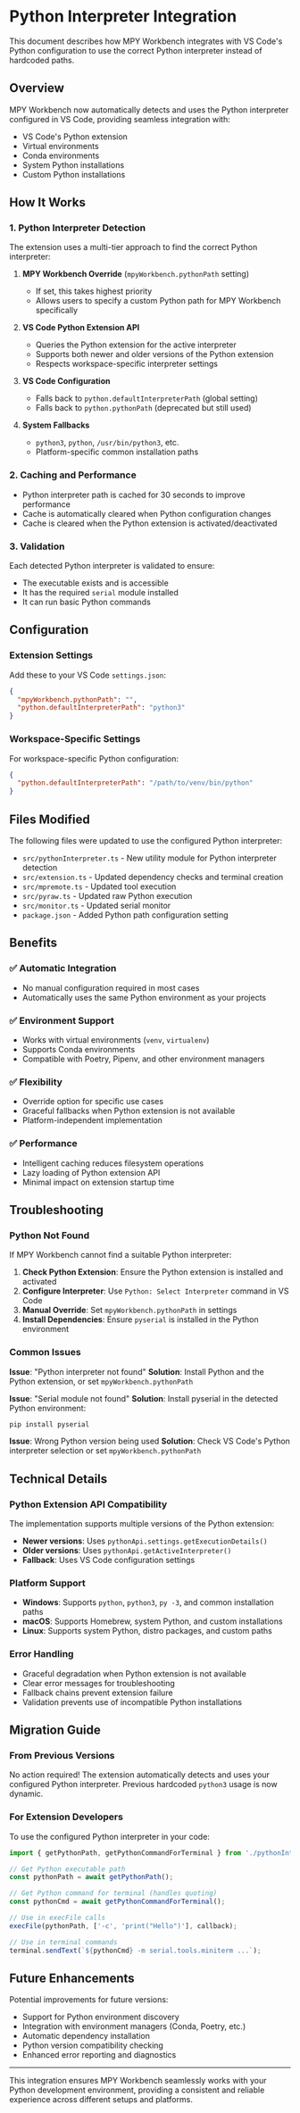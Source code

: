 # Python Interpreter Integration

This document describes how MPY Workbench integrates with VS Code's Python configuration to use the correct Python interpreter instead of hardcoded paths.

## Overview

MPY Workbench now automatically detects and uses the Python interpreter configured in VS Code, providing seamless integration with:

- VS Code's Python extension
- Virtual environments
- Conda environments
- System Python installations
- Custom Python installations

## How It Works

### 1. Python Interpreter Detection

The extension uses a multi-tier approach to find the correct Python interpreter:

1. **MPY Workbench Override** (`mpyWorkbench.pythonPath` setting)
   - If set, this takes highest priority
   - Allows users to specify a custom Python path for MPY Workbench specifically

2. **VS Code Python Extension API**
   - Queries the Python extension for the active interpreter
   - Supports both newer and older versions of the Python extension
   - Respects workspace-specific interpreter settings

3. **VS Code Configuration**
   - Falls back to `python.defaultInterpreterPath` (global setting)
   - Falls back to `python.pythonPath` (deprecated but still used)

4. **System Fallbacks**
   - `python3`, `python`, `/usr/bin/python3`, etc.
   - Platform-specific common installation paths

### 2. Caching and Performance

- Python interpreter path is cached for 30 seconds to improve performance
- Cache is automatically cleared when Python configuration changes
- Cache is cleared when the Python extension is activated/deactivated

### 3. Validation

Each detected Python interpreter is validated to ensure:
- The executable exists and is accessible
- It has the required `serial` module installed
- It can run basic Python commands

## Configuration

### Extension Settings

Add these to your VS Code `settings.json`:

```json
{
  "mpyWorkbench.pythonPath": "",
  "python.defaultInterpreterPath": "python3"
}
```

### Workspace-Specific Settings

For workspace-specific Python configuration:

```json
{
  "python.defaultInterpreterPath": "/path/to/venv/bin/python"
}
```

## Files Modified

The following files were updated to use the configured Python interpreter:

- `src/pythonInterpreter.ts` - New utility module for Python interpreter detection
- `src/extension.ts` - Updated dependency checks and terminal creation
- `src/mpremote.ts` - Updated tool execution
- `src/pyraw.ts` - Updated raw Python execution
- `src/monitor.ts` - Updated serial monitor
- `package.json` - Added Python path configuration setting

## Benefits

### ✅ Automatic Integration
- No manual configuration required in most cases
- Automatically uses the same Python environment as your projects

### ✅ Environment Support
- Works with virtual environments (`venv`, `virtualenv`)
- Supports Conda environments
- Compatible with Poetry, Pipenv, and other environment managers

### ✅ Flexibility
- Override option for specific use cases
- Graceful fallbacks when Python extension is not available
- Platform-independent implementation

### ✅ Performance
- Intelligent caching reduces filesystem operations
- Lazy loading of Python extension API
- Minimal impact on extension startup time

## Troubleshooting

### Python Not Found

If MPY Workbench cannot find a suitable Python interpreter:

1. **Check Python Extension**: Ensure the Python extension is installed and activated
2. **Configure Interpreter**: Use `Python: Select Interpreter` command in VS Code
3. **Manual Override**: Set `mpyWorkbench.pythonPath` in settings
4. **Install Dependencies**: Ensure `pyserial` is installed in the Python environment

### Common Issues

**Issue**: "Python interpreter not found"
**Solution**: Install Python and the Python extension, or set `mpyWorkbench.pythonPath`

**Issue**: "Serial module not found"
**Solution**: Install pyserial in the detected Python environment:
```bash
pip install pyserial
```

**Issue**: Wrong Python version being used
**Solution**: Check VS Code's Python interpreter selection or set `mpyWorkbench.pythonPath`

## Technical Details

### Python Extension API Compatibility

The implementation supports multiple versions of the Python extension:

- **Newer versions**: Uses `pythonApi.settings.getExecutionDetails()`
- **Older versions**: Uses `pythonApi.getActiveInterpreter()`
- **Fallback**: Uses VS Code configuration settings

### Platform Support

- **Windows**: Supports `python`, `python3`, `py -3`, and common installation paths
- **macOS**: Supports Homebrew, system Python, and custom installations
- **Linux**: Supports system Python, distro packages, and custom paths

### Error Handling

- Graceful degradation when Python extension is not available
- Clear error messages for troubleshooting
- Fallback chains prevent extension failure
- Validation prevents use of incompatible Python installations

## Migration Guide

### From Previous Versions

No action required! The extension automatically detects and uses your configured Python interpreter. Previous hardcoded `python3` usage is now dynamic.

### For Extension Developers

To use the configured Python interpreter in your code:

```typescript
import { getPythonPath, getPythonCommandForTerminal } from './pythonInterpreter';

// Get Python executable path
const pythonPath = await getPythonPath();

// Get Python command for terminal (handles quoting)
const pythonCmd = await getPythonCommandForTerminal();

// Use in execFile calls
execFile(pythonPath, ['-c', 'print("Hello")'], callback);

// Use in terminal commands
terminal.sendText(`${pythonCmd} -m serial.tools.miniterm ...`);
```

## Future Enhancements

Potential improvements for future versions:

- Support for Python environment discovery
- Integration with environment managers (Conda, Poetry, etc.)
- Automatic dependency installation
- Python version compatibility checking
- Enhanced error reporting and diagnostics

---

This integration ensures MPY Workbench seamlessly works with your Python development environment, providing a consistent and reliable experience across different setups and platforms.